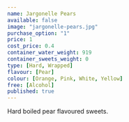 ```yaml
---
name: Jargonelle Pears
available: false
image: "jargonelle-pears.jpg"
purchase_option: "1"
price: 1
cost_price: 0.4
container_water_weight: 919
container_sweets_weight: 0
type: [Hard, Wrapped]
flavour: [Pear]
colour: [Orange, Pink, White, Yellow]
free: [Alcohol]
published: true
---
```

Hard boiled pear flavoured sweets.